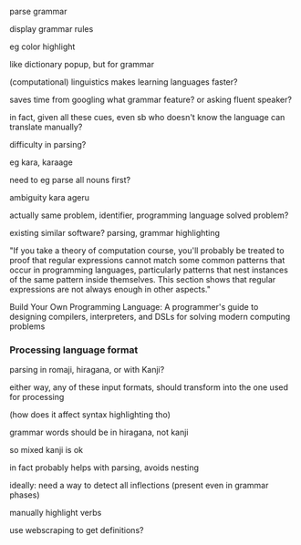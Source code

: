 parse grammar

display grammar rules

eg color highlight

like dictionary popup, but for grammar

(computational) linguistics makes learning languages faster?

saves time from googling what grammar feature? or asking fluent speaker?

in fact, given all these cues, even sb who doesn't know the language can translate manually?


difficulty in parsing?

eg kara, karaage

need to eg parse all nouns first?

ambiguity
kara ageru

actually same problem, identifier, programming language
solved problem?

existing similar software? parsing, grammar highlighting

"If you take a theory of computation course, you'll probably be treated to proof that regular
expressions cannot match some common patterns that occur in programming languages,
particularly patterns that nest instances of the same pattern inside themselves. This
section shows that regular expressions are not always enough in other aspects."

Build Your Own Programming Language: A programmer's guide to designing compilers, interpreters, and DSLs for solving modern computing problems

### Processing language format

parsing in romaji, hiragana, or with Kanji?

either way, any of these input formats, should transform into the one used for processing

(how does it affect syntax highlighting tho)

grammar words should be in hiragana, not kanji

so mixed kanji is ok

in fact probably helps with parsing, avoids nesting

ideally: need a way to detect all inflections (present even in grammar phases)

manually highlight verbs

use webscraping to get definitions?
